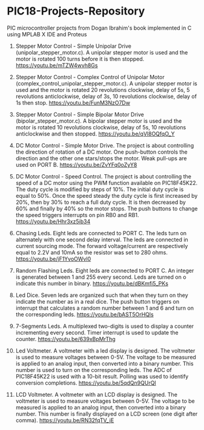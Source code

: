 # PIC18-Projects-Repository
PIC microcontroller projects from Dogan Ibrahim's book implemented in C using MPLAB X IDE and Proteus

1. Stepper Motor Control - Simple Unipolar Drive (unipolar_stepper_motor.c). A unipolar stepper motor is used and the motor is rotated 100 turns before it is then stopped. https://youtu.be/mTZW4wvh8Gs

2. Stepper Motor Control - Complex Control of Unipolar Motor (complex_control_unipolar_stepper_motor.c). A unipolar stepper motor is used and the motor is rotated 20 revolutions clockwise, delay of 5s, 5 revolutions anticlockwise, delay of 3s, 10 revolutions clockwise, delay of 1s then stop. https://youtu.be/FunM3NzO7Dw

3. Stepper Motor Control - Simple Bipolar Motor Drive (bipolar_stepper_motor.c). A bipolar stepper motor is used and the motor is rotated 10 revolutions clockwise, delay of 5s, 10 revolutions anticlockwise and then stopped. https://youtu.be/qVl8OQfqO_Y

4. DC Motor Control - Simple Motor Drive. The project is about controlling the direction of rotation of a DC motor. One push-button controls the direction and the other one stars/stops the motor. Weak pull-ups are used on PORT B. https://youtu.be/ZvYFq0oZyY8

5. DC Motor Control - Speed Control. The project is about controlling the speed of a DC motor using the PWM function available on PIC18F45K22. The duty cycle is modified by steps of 10%. The initial duty cycle is equal to 50%. Once the speed steady the duty cycle is first increased by 20%, then by 30% to reach a full duty cycle. It is then decreased by 60% and finally by 40% so the motor stops. The push buttons to change the speed triggers interrupts on pin RB0 and RB1. https://youtu.be/Hhr3xz5ib34

6. Chasing Leds. Eight leds are connected to PORT C. The leds turn on alternately with one second delay interval. The leds are connected in current sourcing mode. The forward voltage/current are respectively equal to 2.2V and 10mA so the resistor was set to 280 ohms. https://youtu.be/jF1YvoOWvl0

7. Random Flashing Leds. Eight leds are connected to PORT C. An integer is generated between 1 and 255 every second. Leds are turned on o indicate this number in binary. https://youtu.be/dBKmfi5_PKs

8. Led Dice. Seven leds are organized such that when they turn on they indicate the number as in a real dice. The push button triggers on interrupt that calculates a random number between 1 and 6 and turn on the corresponding leds. https://youtu.be/bAST5OrHQls

9. 7-Segments Leds. A multiplexed two-digits is used to display a counter incrementing every second. Timer interrupt is used to update the counter. https://youtu.be/639xBpMrThg

10. Led Voltmeter. A voltmeter with a led display is designed. The voltmeter is used to measure voltages between 0-5V. The voltage to be measured is applied to an analog input, then converted into a binary number. This number is used to turn on the corresponding leds. The ADC of PIC18F45K22 is used with a 10-bit result. Polling was used to identify conversion completions. https://youtu.be/5qdQn9QUrQI

11. LCD Voltmeter. A voltmeter with an LCD display is designed. The voltmeter is used to measure voltages between 0-5V. The voltage to be measured is applied to an analog input, then converted into a binary number. This number is finally displayed on a LCD screen (one digit after comma). https://youtu.be/RN32fqTV_jE

